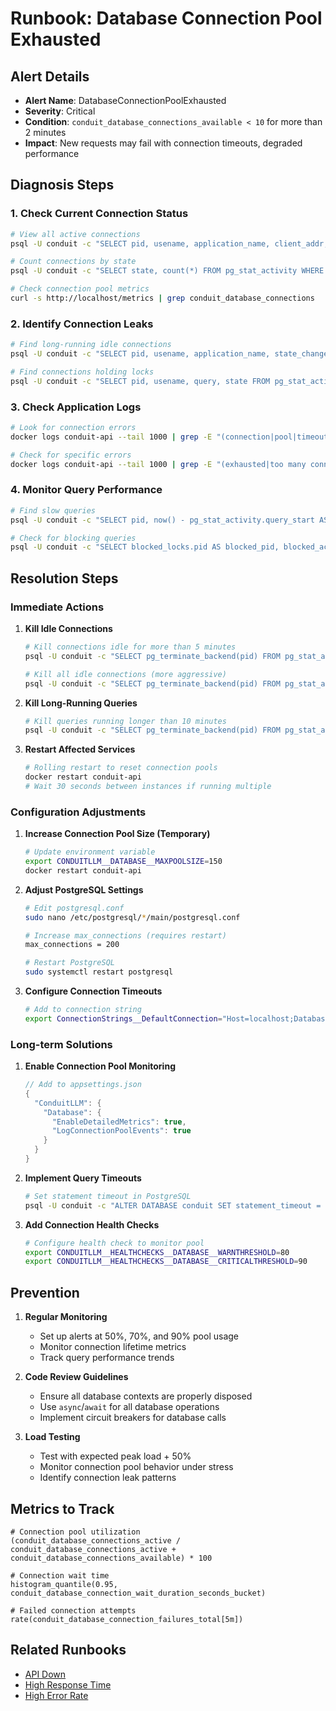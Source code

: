 # Runbook: Database Connection Pool Exhausted

## Alert Details
- **Alert Name**: DatabaseConnectionPoolExhausted
- **Severity**: Critical
- **Condition**: `conduit_database_connections_available < 10` for more than 2 minutes
- **Impact**: New requests may fail with connection timeouts, degraded performance

## Diagnosis Steps

### 1. Check Current Connection Status
```bash
# View all active connections
psql -U conduit -c "SELECT pid, usename, application_name, client_addr, state, state_change, query FROM pg_stat_activity WHERE datname = 'conduit' ORDER BY state_change;"

# Count connections by state
psql -U conduit -c "SELECT state, count(*) FROM pg_stat_activity WHERE datname = 'conduit' GROUP BY state ORDER BY count DESC;"

# Check connection pool metrics
curl -s http://localhost/metrics | grep conduit_database_connections
```

### 2. Identify Connection Leaks
```bash
# Find long-running idle connections
psql -U conduit -c "SELECT pid, usename, application_name, state_change, current_timestamp - state_change as idle_time FROM pg_stat_activity WHERE datname = 'conduit' AND state = 'idle' AND current_timestamp - state_change > interval '5 minutes';"

# Find connections holding locks
psql -U conduit -c "SELECT pid, usename, query, state FROM pg_stat_activity WHERE pid IN (SELECT pid FROM pg_locks WHERE granted = false);"
```

### 3. Check Application Logs
```bash
# Look for connection errors
docker logs conduit-api --tail 1000 | grep -E "(connection|pool|timeout|Npgsql)"

# Check for specific errors
docker logs conduit-api --tail 1000 | grep -E "(exhausted|too many connections|timeout expired)"
```

### 4. Monitor Query Performance
```bash
# Find slow queries
psql -U conduit -c "SELECT pid, now() - pg_stat_activity.query_start AS duration, query FROM pg_stat_activity WHERE (now() - pg_stat_activity.query_start) > interval '5 minutes';"

# Check for blocking queries
psql -U conduit -c "SELECT blocked_locks.pid AS blocked_pid, blocked_activity.usename AS blocked_user, blocking_locks.pid AS blocking_pid, blocking_activity.usename AS blocking_user, blocked_activity.query AS blocked_statement, blocking_activity.query AS current_statement_in_blocking_process FROM pg_catalog.pg_locks blocked_locks JOIN pg_catalog.pg_stat_activity blocked_activity ON blocked_activity.pid = blocked_locks.pid JOIN pg_catalog.pg_locks blocking_locks ON blocking_locks.locktype = blocked_locks.locktype AND blocking_locks.database IS NOT DISTINCT FROM blocked_locks.database AND blocking_locks.relation IS NOT DISTINCT FROM blocked_locks.relation AND blocking_locks.page IS NOT DISTINCT FROM blocked_locks.page AND blocking_locks.tuple IS NOT DISTINCT FROM blocked_locks.tuple AND blocking_locks.virtualxid IS NOT DISTINCT FROM blocked_locks.virtualxid AND blocking_locks.transactionid IS NOT DISTINCT FROM blocked_locks.transactionid AND blocking_locks.classid IS NOT DISTINCT FROM blocked_locks.classid AND blocking_locks.objid IS NOT DISTINCT FROM blocked_locks.objid AND blocking_locks.objsubid IS NOT DISTINCT FROM blocked_locks.objsubid AND blocking_locks.pid != blocked_locks.pid JOIN pg_catalog.pg_stat_activity blocking_activity ON blocking_activity.pid = blocking_locks.pid WHERE NOT blocked_locks.granted;"
```

## Resolution Steps

### Immediate Actions

1. **Kill Idle Connections**
   ```bash
   # Kill connections idle for more than 5 minutes
   psql -U conduit -c "SELECT pg_terminate_backend(pid) FROM pg_stat_activity WHERE datname = 'conduit' AND state = 'idle' AND state_change < current_timestamp - interval '5 minutes';"
   
   # Kill all idle connections (more aggressive)
   psql -U conduit -c "SELECT pg_terminate_backend(pid) FROM pg_stat_activity WHERE datname = 'conduit' AND state = 'idle';"
   ```

2. **Kill Long-Running Queries**
   ```bash
   # Kill queries running longer than 10 minutes
   psql -U conduit -c "SELECT pg_terminate_backend(pid) FROM pg_stat_activity WHERE datname = 'conduit' AND state != 'idle' AND query_start < current_timestamp - interval '10 minutes';"
   ```

3. **Restart Affected Services**
   ```bash
   # Rolling restart to reset connection pools
   docker restart conduit-api
   # Wait 30 seconds between instances if running multiple
   ```

### Configuration Adjustments

1. **Increase Connection Pool Size (Temporary)**
   ```bash
   # Update environment variable
   export CONDUITLLM__DATABASE__MAXPOOLSIZE=150
   docker restart conduit-api
   ```

2. **Adjust PostgreSQL Settings**
   ```bash
   # Edit postgresql.conf
   sudo nano /etc/postgresql/*/main/postgresql.conf
   
   # Increase max_connections (requires restart)
   max_connections = 200
   
   # Restart PostgreSQL
   sudo systemctl restart postgresql
   ```

3. **Configure Connection Timeouts**
   ```bash
   # Add to connection string
   export ConnectionStrings__DefaultConnection="Host=localhost;Database=conduit;Username=conduit;Password=xxx;Maximum Pool Size=100;Connection Idle Lifetime=300;Connection Pruning Interval=10"
   ```

### Long-term Solutions

1. **Enable Connection Pool Monitoring**
   ```csharp
   // Add to appsettings.json
   {
     "ConduitLLM": {
       "Database": {
         "EnableDetailedMetrics": true,
         "LogConnectionPoolEvents": true
       }
     }
   }
   ```

2. **Implement Query Timeouts**
   ```bash
   # Set statement timeout in PostgreSQL
   psql -U conduit -c "ALTER DATABASE conduit SET statement_timeout = '30s';"
   ```

3. **Add Connection Health Checks**
   ```bash
   # Configure health check to monitor pool
   export CONDUITLLM__HEALTHCHECKS__DATABASE__WARNTHRESHOLD=80
   export CONDUITLLM__HEALTHCHECKS__DATABASE__CRITICALTHRESHOLD=90
   ```

## Prevention

1. **Regular Monitoring**
   - Set up alerts at 50%, 70%, and 90% pool usage
   - Monitor connection lifetime metrics
   - Track query performance trends

2. **Code Review Guidelines**
   - Ensure all database contexts are properly disposed
   - Use `async`/`await` for all database operations
   - Implement circuit breakers for database calls

3. **Load Testing**
   - Test with expected peak load + 50%
   - Monitor connection pool behavior under stress
   - Identify connection leak patterns

## Metrics to Track

```promql
# Connection pool utilization
(conduit_database_connections_active / conduit_database_connections_active + conduit_database_connections_available) * 100

# Connection wait time
histogram_quantile(0.95, conduit_database_connection_wait_duration_seconds_bucket)

# Failed connection attempts
rate(conduit_database_connection_failures_total[5m])
```

## Related Runbooks
- [API Down](./api-down.md)
- [High Response Time](./high-response-time.md)
- [High Error Rate](./high-error-rate.md)